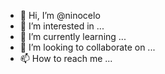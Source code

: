 - 👋 Hi, I’m @ninocelo
- 👀 I’m interested in ...
- 🌱 I’m currently learning ...
- 💞️ I’m looking to collaborate on ...
- 📫 How to reach me ...

<!---
ninocelo/ninocelo is a ✨ special ✨ repository because its `README.md` (this file) appears on your GitHub profile.
You can click the Preview link to take a look at your changes.
--->
